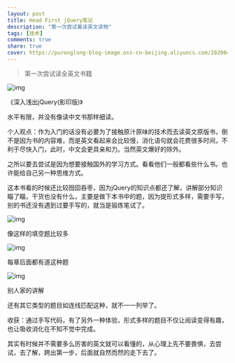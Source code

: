 ```yaml
---
layout: post
title: Head First jQuery笔记
description: "第一次尝试着读英文读物"
tags: [技术]
comments: true
share: true
cover: https://puronglong-blog-image.oss-cn-beijing.aliyuncs.com/20200420173314.png
---
```


> 第一次尝试读全英文书籍

![img](https://puronglong-blog-image.oss-cn-beijing.aliyuncs.com/20200420173314.png)

《深入浅出jQuery(影印版)》

<!-- more -->

水平有限，并没有像读中文书那样细读。

个人观点：作为入门的话没有必要为了接触原汁原味的技术而去读英文原版书，倒不是因为书的内容难，而是英文看起来会比较慢，消化语句就会花费很多时间，不利于尽快入门，此时，中文会更具亲和力。当然英文爆好的除外。

之所以要去尝试是因为想要接触国外的学习方式。看看他们一般都看些什么书。也许能给自己另一种思维方式。

这本书看的时候还比较囫囵吞枣，因为jQuery的知识点都还了解，讲解部分知识瞄了瞄，干货也没有什么，主要是做下本书中的题，因为提形式多样，需要手写，别的书还没有遇到过要手写的，就当是锻炼笔试了。

![img](https://puronglong-blog-image.oss-cn-beijing.aliyuncs.com/20200420173132.jpg)

像这样的填空题比较多

![img](https://puronglong-blog-image.oss-cn-beijing.aliyuncs.com/20200420173226.jpg)

每章后面都有道这种题

![img](https://puronglong-blog-image.oss-cn-beijing.aliyuncs.com/20200420173238.jpg)

别人家的讲解

还有其它类型的题目如连线匹配这种，就不一一列举了。

收获：通过手写代码，有了另外一种体验，形式多样的题目不仅让阅读变得有趣，也让吸收消化在不知不觉中完成。

其实有时候并不需要多么厉害的英文就可以看懂的，从心理上先不要畏惧，去尝试，去了解，跨出第一步，后面就自然而然的走下去了。